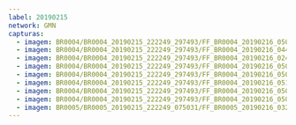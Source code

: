 ```yaml
---
label: 20190215
network: GMN
capturas:
  - imagem: BR0004/BR0004_20190215_222249_297493/FF_BR0004_20190216_050936_115_0483328.fits_maxpixel.jpg
  - imagem: BR0004/BR0004_20190215_222249_297493/FF_BR0004_20190216_044332_081_0452096.fits_maxpixel.jpg
  - imagem: BR0004/BR0004_20190215_222249_297493/FF_BR0004_20190216_024859_830_0315392.fits_maxpixel.jpg
  - imagem: BR0004/BR0004_20190215_222249_297493/FF_BR0004_20190216_050806_448_0481536.fits_maxpixel.jpg
  - imagem: BR0004/BR0004_20190215_222249_297493/FF_BR0004_20190216_050832_069_0482048.fits_maxpixel.jpg
  - imagem: BR0004/BR0004_20190215_222249_297493/FF_BR0004_20190216_051001_734_0483840.fits_maxpixel.jpg
  - imagem: BR0004/BR0004_20190215_222249_297493/FF_BR0004_20190216_050857_741_0482560.fits_maxpixel.jpg
  - imagem: BR0004/BR0004_20190215_222249_297493/FF_BR0004_20190216_050844_877_0482304.fits_maxpixel.jpg
  - imagem: BR0005/BR0005_20190215_222249_075031/FF_BR0005_20190216_032522_643_0360448.fits_maxpixel.jpg
---
```

